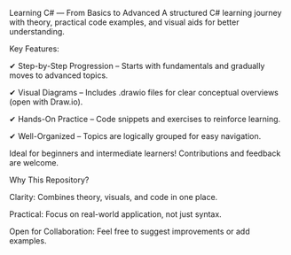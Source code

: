 Learning C# — From Basics to Advanced
A structured C# learning journey with theory, practical code examples, and visual aids for better understanding.

Key Features:

✔ Step-by-Step Progression – Starts with fundamentals and gradually moves to advanced topics.

✔ Visual Diagrams – Includes .drawio files for clear conceptual overviews (open with Draw.io).

✔ Hands-On Practice – Code snippets and exercises to reinforce learning.

✔ Well-Organized – Topics are logically grouped for easy navigation.

Ideal for beginners and intermediate learners! Contributions and feedback are welcome.


Why This Repository?

Clarity: Combines theory, visuals, and code in one place.

Practical: Focus on real-world application, not just syntax.

Open for Collaboration: Feel free to suggest improvements or add examples.
